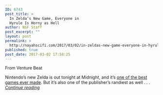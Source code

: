 ```yaml
---
ID: 6743
post_title: >
  In Zelda’s New Game, Everyone in
  Hyrule Is Horny as Hell
author: NSF Staff
post_excerpt: ""
layout: post
permalink: >
  http://nayahscifi.com/2017/03/02/in-zeldas-new-game-everyone-in-hyrule-is-horny-as-hell/
published: true
post_date: 2017-03-02 17:58:25
---
```

From Venture Beat

Nintendo’s new Zelda is out tonight at Midnight, and it’s <a href="http://venturebeat.com/2017/03/02/the-legend-of-zelda-breath-of-the-wild-will-make-you-11-years-old-again/">one of the best games ever made</a>. But it’s also one of the publisher’s randiest as well . . . <a href="http://venturebeat.com/2017/03/02/in-zeldas-new-game-everyone-in-hyrule-is-horny-as-hell/"><em>Continue reading</em></a>